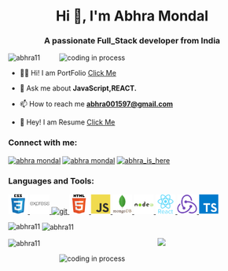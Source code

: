 <h1 align="center">Hi 👋, I'm Abhra Mondal</h1>
<h3 align="center">A passionate Full_Stack developer from India</h3>
<img align="right" width="400" alt="coding in process" src="https://i.pinimg.com/originals/e8/f4/53/e8f453469a3ec97ecd354df465d73913.gif">

<p align="left"> <img src="https://komarev.com/ghpvc/?username=abhra11&label=Profile%20views&color=0e75b6&style=flat-square" alt="abhra11" /> </p>

- 👨‍💻 Hi! I am PortFolio [Click Me](https://abhra11.github.io)

- 💬 Ask me about **JavaScript,REACT.**

- 📫 How to reach me **abhra001597@gmail.com**

- 📄 Hey! I am Resume [Click Me](https://drive.google.com/file/d/1edyUIAW9WbLsvrXPpkfvzZHYMsRZSITI/view)

<h3 align="left">Connect with me:</h3>
<p align="left">
<a href="https://linkedin.com/in/abhra-mondal" target="blank"><img align="center" src="https://raw.githubusercontent.com/rahuldkjain/github-profile-readme-generator/master/src/images/icons/Social/linked-in-alt.svg" alt="abhra mondal" height="30" width="40" /></a>
<a href="https://fb.com/abhra.mondal.52" target="blank"><img align="center" src="https://raw.githubusercontent.com/rahuldkjain/github-profile-readme-generator/master/src/images/icons/Social/facebook.svg" alt="abhra mondal" height="30" width="40" /></a>
<a href="https://instagram.com/abhra_ishere" target="blank"><img align="center" src="https://raw.githubusercontent.com/rahuldkjain/github-profile-readme-generator/master/src/images/icons/Social/instagram.svg" alt="abhra_is_here" height="30" width="40" /></a>
</p>

<h3 align="left">Languages and Tools:</h3>
<p align="left"> <a href="https://www.w3schools.com/css/" target="_blank" rel="noreferrer"> <img src="https://raw.githubusercontent.com/devicons/devicon/master/icons/css3/css3-original-wordmark.svg" alt="css3" width="40" height="40"/> </a> <a href="https://expressjs.com" target="_blank" rel="noreferrer"> <img src="https://raw.githubusercontent.com/devicons/devicon/master/icons/express/express-original-wordmark.svg" alt="express" width="40" height="40"/> </a> <a href="https://git-scm.com/" target="_blank" rel="noreferrer"> <img src="https://www.vectorlogo.zone/logos/git-scm/git-scm-icon.svg" alt="git" width="40" height="40"/> </a> <a href="https://www.w3.org/html/" target="_blank" rel="noreferrer"> <img src="https://raw.githubusercontent.com/devicons/devicon/master/icons/html5/html5-original-wordmark.svg" alt="html5" width="40" height="40"/> </a> <a href="https://developer.mozilla.org/en-US/docs/Web/JavaScript" target="_blank" rel="noreferrer"> <img src="https://raw.githubusercontent.com/devicons/devicon/master/icons/javascript/javascript-original.svg" alt="javascript" width="40" height="40"/> </a> <a href="https://www.mongodb.com/" target="_blank" rel="noreferrer"> <img src="https://raw.githubusercontent.com/devicons/devicon/master/icons/mongodb/mongodb-original-wordmark.svg" alt="mongodb" width="40" height="40"/> </a> <a href="https://nodejs.org" target="_blank" rel="noreferrer"> <img src="https://raw.githubusercontent.com/devicons/devicon/master/icons/nodejs/nodejs-original-wordmark.svg" alt="nodejs" width="40" height="40"/> </a> <a href="https://reactjs.org/" target="_blank" rel="noreferrer"> <img src="https://raw.githubusercontent.com/devicons/devicon/master/icons/react/react-original-wordmark.svg" alt="react" width="40" height="40"/> </a> <a href="https://redux.js.org" target="_blank" rel="noreferrer"> <img src="https://raw.githubusercontent.com/devicons/devicon/master/icons/redux/redux-original.svg" alt="redux" width="40" height="40"/> </a> <a href="https://www.typescriptlang.org/" target="_blank" rel="noreferrer"> <img src="https://raw.githubusercontent.com/devicons/devicon/master/icons/typescript/typescript-original.svg" alt="typescript" width="40" height="40"/> </a> </p>

<p><img align="left" src="https://github-readme-stats.vercel.app/api/top-langs?username=abhra11&show_icons=true&theme=dark&locale=en&layout=compact" alt="abhra11" /></p>

<p>&nbsp;<img align="center" src="https://github-readme-stats.vercel.app/api?username=abhra11&show_icons=true&theme=dark&locale=en" alt="abhra11" /></p>
<img width="200" align="right" src="https://encrypted-tbn0.gstatic.com/images?q=tbn:ANd9GcSXCoQlHe5pKITrFDP4-oXB_p-j9G6Cqa-6xkxgZeaAg8aDeTEk6_kV-C15LqXuKlowPZ4&usqp=CAU"/>

<p><img align="center" src="https://github-readme-streak-stats.herokuapp.com/?user=abhra11&theme=dark" alt="abhra11" /></p>
<img align="right" alt="coding in process" width="400" src="https://anuragbhardwaj.netlify.app/codingguy.gif"/>

